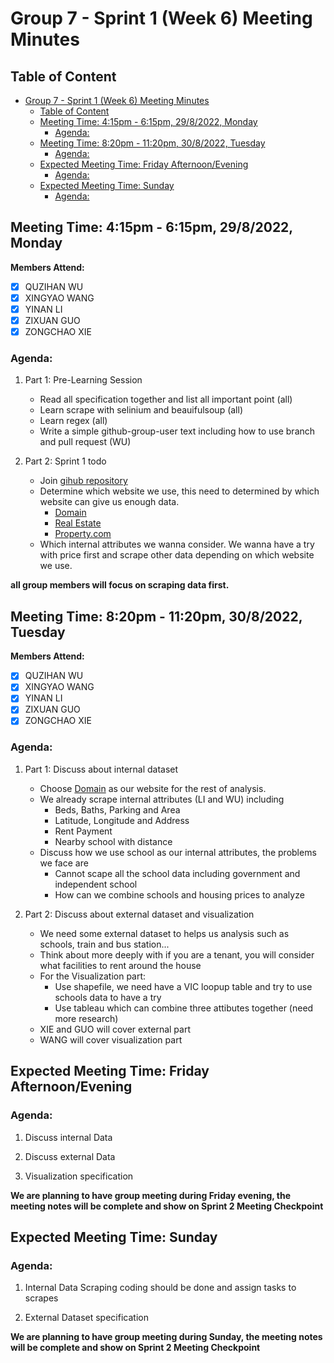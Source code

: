 # Group 7 - Sprint 1 (Week 6) Meeting Minutes

## Table of Content
- [Group 7 - Sprint 1 (Week 6) Meeting Minutes](#group-7---sprint-1-week-6-meeting-minutes)
  - [Table of Content](#table-of-content)
  - [Meeting Time: 4:15pm - 6:15pm, 29/8/2022, Monday](#meeting-time-415pm---615pm-2982022-monday)
    - [Agenda:](#agenda)
  - [Meeting Time: 8:20pm - 11:20pm, 30/8/2022, Tuesday](#meeting-time-820pm---1120pm-3082022-tuesday)
    - [Agenda:](#agenda-1)
  - [Expected Meeting Time: Friday Afternoon/Evening](#expected-meeting-time-friday-afternoonevening)
    - [Agenda:](#agenda-2)
  - [Expected Meeting Time: Sunday](#expected-meeting-time-sunday)
    - [Agenda:](#agenda-3)

## Meeting Time: 4:15pm - 6:15pm, 29/8/2022, Monday
**Members Attend:**

- [x] QUZIHAN WU
- [x] XINGYAO WANG
- [x] YINAN LI
- [x] ZIXUAN GUO
- [x] ZONGCHAO XIE

### Agenda:
1. Part 1: Pre-Learning Session
    - Read all specification together and list all important point (all)
    - Learn scrape with selinium and beauifulsoup (all)
    - Learn regex (all)
    - Write a simple github-group-user text including how to use branch and pull request (WU)

2. Part 2: Sprint 1 todo
    - Join [gihub repository]('https://github.com/MAST30034-Applied-Data-Science/generic-real-estate-consulting-project-group-7')
    - Determine which website we use, this need to determined by which website can give us enough data.
      - [Domain]('https://www.domain.com.au')
      - [Real Estate]('https://www.realestate.com.au')
      - [Property.com]('https://www.property.com.au/buy')
    - Which internal attributes we wanna consider. We wanna have a try with price first and scrape other data depending on which website we use.

**all group members will focus on scraping data first.**



## Meeting Time: 8:20pm - 11:20pm, 30/8/2022, Tuesday
**Members Attend:**

- [x] QUZIHAN WU
- [x] XINGYAO WANG
- [x] YINAN LI
- [x] ZIXUAN GUO
- [x] ZONGCHAO XIE

### Agenda:
1. Part 1: Discuss about internal dataset
    - Choose [Domain]('https://www.domain.com.au') as our website for the rest of analysis.
    - We already scrape internal attributes (LI and WU) including
       - Beds, Baths, Parking and Area
       - Latitude, Longitude and Address
       - Rent Payment
       - Nearby school with distance
    - Discuss how we use school as our internal attributes, the problems we face are
        - Cannot scape all the school data including government and independent school
        - How can we combine schools and housing prices to analyze
  
2. Part 2: Discuss about external dataset and visualization
    - We need some external dataset to helps us analysis such as schools, train and bus station...
    - Think about more deeply with if you are a tenant, you will consider what facilities to rent around the house
    - For the Visualization part:
        - Use shapefile, we need have a VIC loopup table and try to use schools data to have a try
        - Use tableau which can combine three attibutes together (need more research)
    - XIE and GUO will cover external part
    - WANG will cover visualization part

## Expected Meeting Time: Friday Afternoon/Evening

### Agenda:
1. Discuss internal Data

2. Discuss external Data

3. Visualization specification

**We are planning to have group meeting during Friday evening, the meeting notes will be complete and show on Sprint 2 Meeting Checkpoint**

## Expected Meeting Time: Sunday

### Agenda:
1. Internal Data Scraping coding should be done and assign tasks to scrapes

2. External Dataset specification


**We are planning to have group meeting during Sunday, the meeting notes will be complete and show on Sprint 2 Meeting Checkpoint**